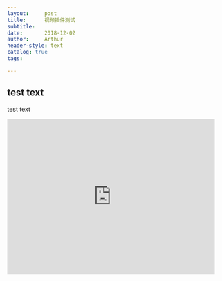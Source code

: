 ```yaml
---
layout:     post
title:      视频插件测试
subtitle:   
date:       2018-12-02
author:     Arthur
header-style: text
catalog: true
tags:

---
```


## test text

test text

<!-- <iframe width="420" height="315" src="http://www.youtube.com/embed/dQw4w9WgXcQ" frameborder="0" allowfullscreen></iframe> -->

<iframe width="480" height="360" src="http://www.youtube.com/embed/WO82PoAczTc" frameborder="0"> </iframe>

